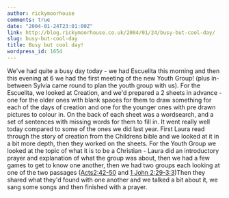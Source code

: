 ```yaml
---
author: rickymoorhouse
comments: true
date: "2004-01-24T23:01:00Z"
link: http://blog.rickymoorhouse.co.uk/2004/01/24/busy-but-cool-day/
slug: busy-but-cool-day
title: Busy but cool day!
wordpress_id: 1654
---
```


We've had quite a busy day today - we had Escuelita this morning and then this evening at 6 we had the first meeting of the new Youth Group! (plus in-between Sylvia came round to plan the youth group with us). For the Escuelita, we looked at Creation, and we'd prepared a 2 sheets in advance - one for the older ones with blank spaces for them to draw something for each of the days of creation and one for the younger ones with pre drawn pictures to colour in. On the back of each sheet was a wordsearch, and a set of sentences with missing words for them to fill in. It went really well today compared to some of the ones we did last year. First Laura read through the story of creation from the Childrens bible and we looked at it in a bit more depth, then they worked on the sheets. For the Youth Group we looked at the topic of what it is to be a Christian - Laura did an introductory prayer and explanation of what the group was about, then we had a few games to get to know one another, then we had two groups each looking at one of the two passages ([Acts2:42-50](http://bible.gospelcom.net/bible?passage=Acts+2%3A42-50&version=NIV&language=english) and [1 John 2:29-3:3](http://bible.gospelcom.net/bible?passage=1+John+2%3A29-3%3A3&version=NIV&language=english))Then they shared what they'd found with one another and we talked a bit about it, we sang some songs and then finished with a prayer.
